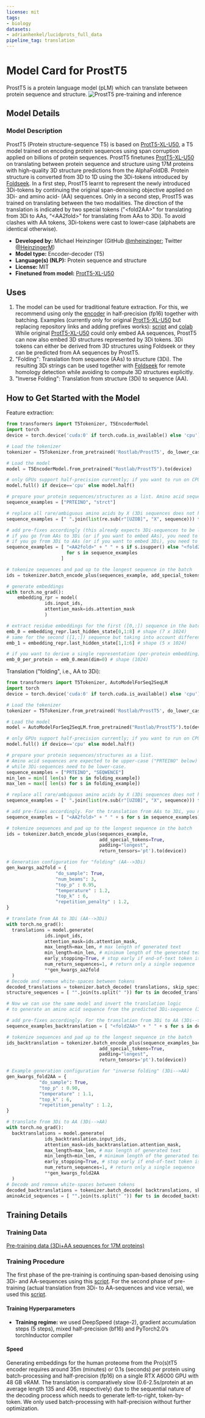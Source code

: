 ```yaml
---
license: mit
tags:
- biology
datasets:
- adrianhenkel/lucidprots_full_data
pipeline_tag: translation
---
```

# Model Card for ProstT5

<!-- Provide a quick summary of what the model is/does. -->

ProstT5 is a protein language model (pLM) which can translate between protein sequence and structure.
![ProstT5 pre-training and inference](./prostt5_sketch2.png)

## Model Details

### Model Description

ProstT5 (Protein structure-sequence T5) is based on [ProtT5-XL-U50](https://huggingface.co/Rostlab/prot_t5_xl_uniref50), a T5 model trained on encoding protein sequences using span corruption applied on billions of protein sequences.
ProstT5 finetunes [ProtT5-XL-U50](https://huggingface.co/Rostlab/prot_t5_xl_uniref50) on translating between protein sequence and structure using 17M proteins with high-quality 3D structure predictions from the AlphaFoldDB.
Protein structure is converted from 3D to 1D using the 3Di-tokens introduced by [Foldseek](https://github.com/steineggerlab/foldseek).
In a first step, ProstT5 learnt to represent the newly introduced 3Di-tokens by continuing the original span-denoising objective applied on 3Di- and amino acid- (AA) sequences.
Only in a second step, ProstT5 was trained on translating between the two modalities.
The direction of the translation is indicated by two special tokens ("\<fold2AA>" for translating from 3Di to AAs, “\<AA2fold>” for translating from AAs to 3Di).
To avoid clashes with AA tokens, 3Di-tokens were cast to lower-case (alphabets are identical otherwise).

- **Developed by:** Michael Heinzinger (GitHub [@mheinzinger](https://github.com/mheinzinger); Twitter [@HeinzingerM](https://twitter.com/HeinzingerM))
- **Model type:** Encoder-decoder (T5)
- **Language(s) (NLP):** Protein sequence and structure
- **License:** MIT
- **Finetuned from model:** [ProtT5-XL-U50](https://huggingface.co/Rostlab/prot_t5_xl_uniref50)

## Uses

1. The model can be used for traditional feature extraction.
For this, we recommend using only the [encoder](https://huggingface.co/docs/transformers/model_doc/t5#transformers.T5EncoderModel) in half-precision (fp16) together with batching. Examples (currently only for original [ProtT5-XL-U50](https://huggingface.co/Rostlab/prot_t5_xl_uniref50) but replacing repository links and adding prefixes works): [script](https://github.com/agemagician/ProtTrans/blob/master/Embedding/prott5_embedder.py) and [colab](https://colab.research.google.com/drive/1h7F5v5xkE_ly-1bTQSu-1xaLtTP2TnLF?usp=sharing)  
While original [ProtT5-XL-U50](https://huggingface.co/Rostlab/prot_t5_xl_uniref50) could only embed AA sequences, ProstT5 can now also embed 3D structures represented by 3Di tokens. 3Di tokens can either be derived from 3D structures using Foldseek or they can be predicted from AA sequences by ProstT5.
3. "Folding": Translation from sequence (AAs) to structure (3Di). The resulting 3Di strings can be used together with [Foldseek](https://github.com/steineggerlab/foldseek) for remote homology detection while avoiding to compute 3D structures explicitly.
4. "Inverse Folding": Translation from structure (3Di) to sequence (AA). 


## How to Get Started with the Model

Feature extraction:
```python
from transformers import T5Tokenizer, T5EncoderModel
import torch
device = torch.device('cuda:0' if torch.cuda.is_available() else 'cpu')

# Load the tokenizer
tokenizer = T5Tokenizer.from_pretrained('Rostlab/ProstT5', do_lower_case=False).to(device)

# Load the model
model = T5EncoderModel.from_pretrained("Rostlab/ProstT5").to(device)

# only GPUs support half-precision currently; if you want to run on CPU use full-precision (not recommended, much slower)
model.full() if device=='cpu' else model.half()

# prepare your protein sequences/structures as a list. Amino acid sequences are expected to be upper-case ("PRTEINO" below) while 3Di-sequences need to be lower-case ("strctr" below).
sequence_examples = ["PRTEINO", "strct"]

# replace all rare/ambiguous amino acids by X (3Di sequences does not have those) and introduce white-space between all sequences (AAs and 3Di)
sequence_examples = [" ".join(list(re.sub(r"[UZOB]", "X", sequence))) for sequence in sequence_examples]

# add pre-fixes accordingly (this already expects 3Di-sequences to be lower-case)
# if you go from AAs to 3Di (or if you want to embed AAs), you need to prepend "<AA2fold>"
# if you go from 3Di to AAs (or if you want to embed 3Di), you need to prepend "<fold2AA>"
sequence_examples = [ "<AA2fold>" + " " + s if s.isupper() else "<fold2AA>" + " " + s
                      for s in sequence_examples
                    ]

# tokenize sequences and pad up to the longest sequence in the batch
ids = tokenizer.batch_encode_plus(sequences_example, add_special_tokens=True, padding="longest",return_tensors='pt').to(device))

# generate embeddings
with torch.no_grad():
    embedding_rpr = model(
              ids.input_ids, 
              attention_mask=ids.attention_mask
              )

# extract residue embeddings for the first ([0,:]) sequence in the batch and remove padded & special tokens, incl. prefix ([0,1:8]) 
emb_0 = embedding_repr.last_hidden_state[0,1:8] # shape (7 x 1024)
# same for the second ([1,:]) sequence but taking into account different sequence lengths ([1,:6])
emb_1 = embedding_repr.last_hidden_state[1,1:6] # shape (5 x 1024)

# if you want to derive a single representation (per-protein embedding) for the whole protein
emb_0_per_protein = emb_0.mean(dim=0) # shape (1024)
```

Translation ("folding", i.e., AA to 3Di):
```python
from transformers import T5Tokenizer, AutoModelForSeq2SeqLM
import torch
device = torch.device('cuda:0' if torch.cuda.is_available() else 'cpu')

# Load the tokenizer
tokenizer = T5Tokenizer.from_pretrained('Rostlab/ProstT5', do_lower_case=False).to(device)

# Load the model
model = AutoModelForSeq2SeqLM.from_pretrained("Rostlab/ProstT5").to(device)

# only GPUs support half-precision currently; if you want to run on CPU use full-precision (not recommended, much slower)
model.full() if device=='cpu' else model.half()

# prepare your protein sequences/structures as a list.
# Amino acid sequences are expected to be upper-case ("PRTEINO" below)
# while 3Di-sequences need to be lower-case.
sequence_examples = ["PRTEINO", "SEQWENCE"]
min_len = min([ len(s) for s in folding_example])
max_len = max([ len(s) for s in folding_example])

# replace all rare/ambiguous amino acids by X (3Di sequences does not have those) and introduce white-space between all sequences (AAs and 3Di)
sequence_examples = [" ".join(list(re.sub(r"[UZOB]", "X", sequence))) for sequence in sequence_examples]

# add pre-fixes accordingly. For the translation from AAs to 3Di, you need to prepend "<AA2fold>"
sequence_examples = [ "<AA2fold>" + " " + s for s in sequence_examples]

# tokenize sequences and pad up to the longest sequence in the batch
ids = tokenizer.batch_encode_plus(sequences_example,
                                  add_special_tokens=True,
                                  padding="longest",
                                  return_tensors='pt').to(device))

# Generation configuration for "folding" (AA-->3Di)
gen_kwargs_aa2fold = {
                  "do_sample": True,
                  "num_beams": 3, 
                  "top_p" : 0.95, 
                  "temperature" : 1.2, 
                  "top_k" : 6,
                  "repetition_penalty" : 1.2,
}

# translate from AA to 3Di (AA-->3Di)
with torch.no_grad():
  translations = model.generate( 
              ids.input_ids, 
              attention_mask=ids.attention_mask, 
              max_length=max_len, # max length of generated text
              min_length=min_len, # minimum length of the generated text
              early_stopping=True, # stop early if end-of-text token is generated
              num_return_sequences=1, # return only a single sequence
              **gen_kwargs_aa2fold
  )
# Decode and remove white-spaces between tokens
decoded_translations = tokenizer.batch_decode( translations, skip_special_tokens=True )
structure_sequences = [ "".join(ts.split(" ")) for ts in decoded_translations ] # predicted 3Di strings

# Now we can use the same model and invert the translation logic
# to generate an amino acid sequence from the predicted 3Di-sequence (3Di-->AA)

# add pre-fixes accordingly. For the translation from 3Di to AA (3Di-->AA), you need to prepend "<fold2AA>"
sequence_examples_backtranslation = [ "<fold2AA>" + " " + s for s in decoded_translations]

# tokenize sequences and pad up to the longest sequence in the batch
ids_backtranslation = tokenizer.batch_encode_plus(sequence_examples_backtranslation,
                                  add_special_tokens=True,
                                  padding="longest",
                                  return_tensors='pt').to(device))

# Example generation configuration for "inverse folding" (3Di-->AA)
gen_kwargs_fold2AA = {
            "do_sample": True,
            "top_p" : 0.90,
            "temperature" : 1.1,
            "top_k" : 6,
            "repetition_penalty" : 1.2,
}

# translate from 3Di to AA (3Di-->AA)
with torch.no_grad():
  backtranslations = model.generate( 
              ids_backtranslation.input_ids, 
              attention_mask=ids_backtranslation.attention_mask, 
              max_length=max_len, # max length of generated text
              min_length=min_len, # minimum length of the generated text
              early_stopping=True, # stop early if end-of-text token is generated
              num_return_sequences=1, # return only a single sequence
              **gen_kwargs_fold2AA
  )
# Decode and remove white-spaces between tokens
decoded_backtranslations = tokenizer.batch_decode( backtranslations, skip_special_tokens=True )
aminoAcid_sequences = [ "".join(ts.split(" ")) for ts in decoded_backtranslations ] # predicted amino acid strings

```


## Training Details

### Training Data

[Pre-training data (3Di+AA sequences for 17M proteins)](https://huggingface.co/datasets/Rostlab/ProstT5Dataset)


### Training Procedure 

The first phase of the pre-training is continuing span-based denoising using 3Di- and AA-sequences using this [script](https://github.com/huggingface/transformers/blob/main/examples/flax/language-modeling/run_t5_mlm_flax.py).
For the second phase of pre-training (actual translation from 3Di- to AA-sequences and vice versa), we used this [script](https://github.com/huggingface/transformers/blob/main/examples/pytorch/summarization/run_summarization_no_trainer.py).


#### Training Hyperparameters

- **Training regime:** we used DeepSpeed (stage-2), gradient accumulation steps (5 steps), mixed half-precision (bf16) and PyTorch2.0’s torchInductor compiler

#### Speed

Generating embeddings for the human proteome from the Pro(s)tT5 encoder requires around 35m (minutes) or 0.1s (seconds) per protein using batch-processing and half-precision (fp16) on a single RTX A6000 GPU with 48 GB vRAM. 
The translation is comparatively slow (0.6-2.5s/protein at an average length 135 and 406, respectively) due to the sequential nature of the decoding process which needs to generate left-to-right, token-by-token. 
We only used batch-processing with half-precision without further optimization.
